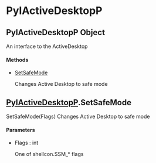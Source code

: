 # PyIActiveDesktopP


## PyIActiveDesktopP Object

An interface to the ActiveDesktop

#### Methods

  - [SetSafeMode](PyIActiveDesktopP.md#pyiactivedesktoppsetsafemode)

    Changes Active Desktop to safe mode&nbsp;


## [PyIActiveDesktopP](PyIActiveDesktopP.md#pyiactivedesktopp)\.SetSafeMode

SetSafeMode\(Flags\)
Changes Active Desktop to safe mode

#### Parameters

  - Flags : int

    One of shellcon\.SSM\_\* flags